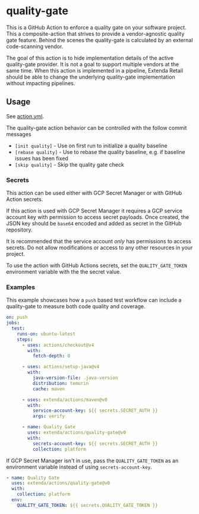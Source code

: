 # quality-gate

This is a GitHub Action to enforce a quality gate on your software project. This a composite-action that strives to
provide a vendor-agnostic quality gate feature. Behind the scenes the quality-gate is calculated by an external
code-scanning vendor.

The goal of this action is to hide implementation details of the active quality-gate provider. It is not a goal to
support multiple vendors at the same time. When this action is implemented in a pipeline, Extenda Retail should be able
to change the underlying quality-gate implementation without impacting pipelines.

## Usage

See [action.yml](action.yml).

The quality-gate action behavior can be controlled with the follow commit messages

  * `[init quality]` - Use on first run to initialize a quality baseline
  * `[rebase quality]` - Use to rebase the quality baseline, e.g. if baseline issues has been fixed
  * `[skip quality]` - Skip the quality gate check

### Secrets

This action can be used either with GCP Secret Manager or with GitHub Action secrets.

If this action is used with GCP Secret Manager it requires a GCP service account key with permission to access
secret payloads. Once created, the JSON key should be `base64` encoded and added as secret in the GitHub repository.

It is recommended that the service account _only_ has permissions to access secrets. Do not allow modifications or
access to any other resources in your project.

To use the action with GitHub Actions secrets, set the `QUALITY_GATE_TOKEN` environment variable with the the secret
value.

### Examples

This example showcases how a `push` based test workflow can include a quality-gate to measure both code quality and
coverage.

```yaml
on: push
jobs:
  test:
    runs-on: ubuntu-latest
    steps:
      - uses: actions/checkout@v4
        with:
          fetch-depth: 0

      - uses: actions/setup-java@v4
        with:
          java-version-file: .java-version
          distribution: temurin
          cache: maven

      - uses: extenda/actions/maven@v0
        with:
          service-account-key: ${{ secrets.SECRET_AUTH }}
          args: verify

      - name: Quality Gate
        uses: extenda/actions/quality-gate@v0
        with:
          secrets-account-key: ${{ secrets.SECRET_AUTH }}
          collection: platform
```

If GCP Secret Manager isn't in use, pass the `QUALITY_GATE_TOKEN` as an environment variable instead of using
`secrets-account-key`.

```yaml
- name: Quality Gate
  uses: extenda/actions/quality-gate@v0
  with:
    collection: platform
  env:
    QUALITY_GATE_TOKEN: ${{ secrets.QUALITY_GATE_TOKEN }}
```
